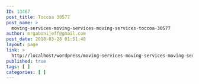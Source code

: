 ```yaml
---
ID: 13467
post_title: Toccoa 30577
post_name: >
  moving-services-moving-services-moving-services-toccoa-30577
author: mrgabonijeff@gmail.com
post_date: 2018-03-28 01:51:48
layout: page
link: >
  http://localhost/wordpress/moving-services-moving-services-moving-services-toccoa-30577/
published: true
tags: [ ]
categories: [ ]
---
```

